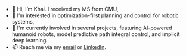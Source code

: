 - 👋 Hi, I’m Khai. I received my MS from CMU,
- 👀 I’m interested in optimization-first planning and control for robotic systems,
- 🌱 I'm currently involved in several projects, featuring AI-powered humanoid robots, model predictive path integral control, and implicit deep learning.
- 📫 Reach me via my [email](mailto:khai.nx1201@gmail.com) or [LinkedIn](https://www.linkedin.com/in/khainx/).

<!---
xkhainguyen/xkhainguyen is a ✨ special ✨ repository because its `README.md` (this file) appears on your GitHub profile.
You can click the Preview link to take a look at your changes.
--->
